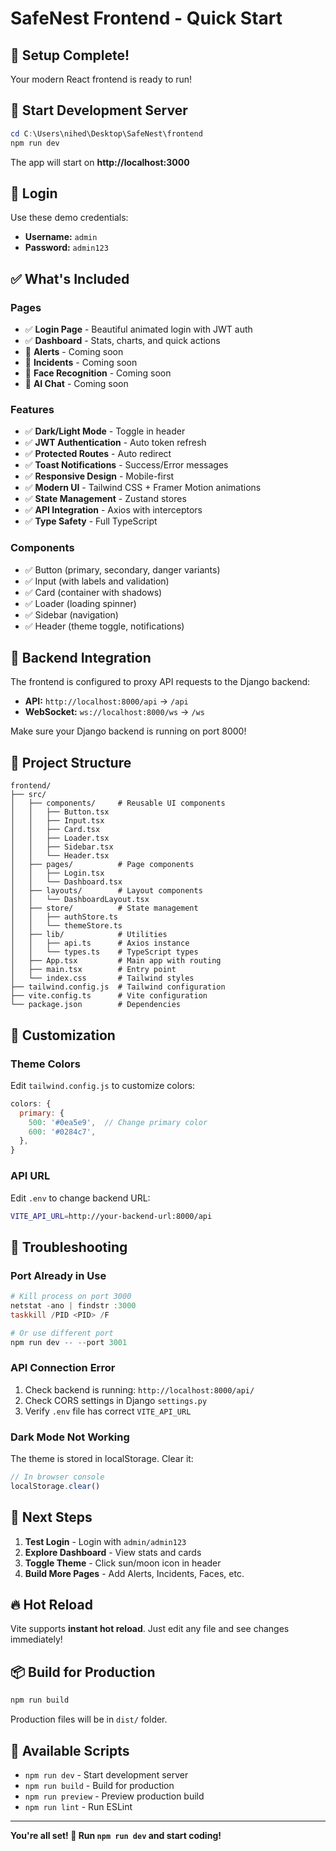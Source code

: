 # SafeNest Frontend - Quick Start

## 🎉 Setup Complete!

Your modern React frontend is ready to run!

## 🚀 Start Development Server

```powershell
cd C:\Users\nihed\Desktop\SafeNest\frontend
npm run dev
```

The app will start on **http://localhost:3000**

## 🔐 Login

Use these demo credentials:

- **Username:** `admin`
- **Password:** `admin123`

## ✅ What's Included

### Pages
- ✅ **Login Page** - Beautiful animated login with JWT auth
- ✅ **Dashboard** - Stats, charts, and quick actions
- 🚧 **Alerts** - Coming soon
- 🚧 **Incidents** - Coming soon
- 🚧 **Face Recognition** - Coming soon
- 🚧 **AI Chat** - Coming soon

### Features
- ✅ **Dark/Light Mode** - Toggle in header
- ✅ **JWT Authentication** - Auto token refresh
- ✅ **Protected Routes** - Auto redirect
- ✅ **Toast Notifications** - Success/Error messages
- ✅ **Responsive Design** - Mobile-first
- ✅ **Modern UI** - Tailwind CSS + Framer Motion animations
- ✅ **State Management** - Zustand stores
- ✅ **API Integration** - Axios with interceptors
- ✅ **Type Safety** - Full TypeScript

### Components
- ✅ Button (primary, secondary, danger variants)
- ✅ Input (with labels and validation)
- ✅ Card (container with shadows)
- ✅ Loader (loading spinner)
- ✅ Sidebar (navigation)
- ✅ Header (theme toggle, notifications)

## 🔧 Backend Integration

The frontend is configured to proxy API requests to the Django backend:

- **API:** `http://localhost:8000/api` → `/api`
- **WebSocket:** `ws://localhost:8000/ws` → `/ws`

Make sure your Django backend is running on port 8000!

## 📁 Project Structure

```
frontend/
├── src/
│   ├── components/     # Reusable UI components
│   │   ├── Button.tsx
│   │   ├── Input.tsx
│   │   ├── Card.tsx
│   │   ├── Loader.tsx
│   │   ├── Sidebar.tsx
│   │   └── Header.tsx
│   ├── pages/          # Page components
│   │   ├── Login.tsx
│   │   └── Dashboard.tsx
│   ├── layouts/        # Layout components
│   │   └── DashboardLayout.tsx
│   ├── store/          # State management
│   │   ├── authStore.ts
│   │   └── themeStore.ts
│   ├── lib/            # Utilities
│   │   ├── api.ts      # Axios instance
│   │   └── types.ts    # TypeScript types
│   ├── App.tsx         # Main app with routing
│   ├── main.tsx        # Entry point
│   └── index.css       # Tailwind styles
├── tailwind.config.js  # Tailwind configuration
├── vite.config.ts      # Vite configuration
└── package.json        # Dependencies
```

## 🎨 Customization

### Theme Colors

Edit `tailwind.config.js` to customize colors:

```js
colors: {
  primary: {
    500: '#0ea5e9',  // Change primary color
    600: '#0284c7',
  },
}
```

### API URL

Edit `.env` to change backend URL:

```bash
VITE_API_URL=http://your-backend-url:8000/api
```

## 🐛 Troubleshooting

### Port Already in Use

```powershell
# Kill process on port 3000
netstat -ano | findstr :3000
taskkill /PID <PID> /F

# Or use different port
npm run dev -- --port 3001
```

### API Connection Error

1. Check backend is running: `http://localhost:8000/api/`
2. Check CORS settings in Django `settings.py`
3. Verify `.env` file has correct `VITE_API_URL`

### Dark Mode Not Working

The theme is stored in localStorage. Clear it:

```js
// In browser console
localStorage.clear()
```

## 📝 Next Steps

1. **Test Login** - Login with `admin/admin123`
2. **Explore Dashboard** - View stats and cards
3. **Toggle Theme** - Click sun/moon icon in header
4. **Build More Pages** - Add Alerts, Incidents, Faces, etc.

## 🔥 Hot Reload

Vite supports **instant hot reload**. Just edit any file and see changes immediately!

## 📦 Build for Production

```powershell
npm run build
```

Production files will be in `dist/` folder.

## 🎯 Available Scripts

- `npm run dev` - Start development server
- `npm run build` - Build for production
- `npm run preview` - Preview production build
- `npm run lint` - Run ESLint

---

**You're all set! 🚀 Run `npm run dev` and start coding!**
